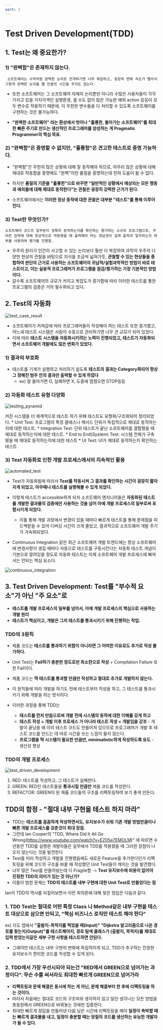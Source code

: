 ```yaml
---
sort: 2
---
```


# Test Driven Development(TDD)

## 1. Test는 왜 중요한가?

### 1) "완벽함"은 존재하지 않는다.

     소프트웨어는 수학처럼 완벽한 논리로 전개하기엔 너무 복잡하고, 굉장히 변화 속도가 빨라서 그렇게 완벽한 논리를 짤 만큼의 시간을 주지도 않는다.

* 또한 소프트웨어는 그 소프트웨어 자체의 논리뿐만 아니라 수많은 사용자들이 각각 가지고 있을 가지각색인 실행환경, 셀 수도 없이 많은 가능한 예외 action 등등이 모두 변수로 작용하기 때문에, 이 무한한 변수들을 다 처리할 수 있도록 소프트웨어를 구현하는 것은 불가능하다. 

* **"완벽한 소프트웨어" 라는 환상에서 벗어나 "훌륭한, 돌아가는 소프트웨어"를 최대한 빠른 주기로 만드는 생산적인 프로그래머를 양성하는 게 Pragmatic Programmer의 핵심 목표.**

### 2) "완벽함"은 증명할 수 없지만, "훌륭함"은 견고한 테스트로 증명 가능하다.
* "완벽함"은 무한히 많은 상황에 대해 잘 동작해야 하므로, 아무리 많은 상황에 대해 제대로 작동함을 증명해도 "완벽"이란 품질을 증명하는데 전혀 도움이 될 수 없다.
  
* 하지만 **품질의 기준을 "훌륭한"으로 바꾸면 "일반적인 상황에서 예상되는 모든 행동과 예외들에 대해 제대로 동작한다"는 관찰은 굉장히 강력한 근거가 된다.**

* 소프트웨어에서는 **이러한 정상 동작에 대한 관찰은 대부분 "테스트"를 통해 이루어진다.**

### 3) Test란 무엇인가?

    소프트웨어 코드의 일부분이 정확히 동작하는지를 확인하는 평가하는 소규모 프로그램으로, 주어진 입력에 대해 정상적으로 작동했을 때 출력해야 하는 정답셋이 실제 출력과 일치하는지 여부를 사용하여 평가를 진행함.

* 우주의 원리가 인간이 사고할 수 있는 논리보다 훨씬 더 복잡하여 과학이 우주의 다양한 현상의 관찰을 바탕으로 지식을 조금씩 넓혀가듯, **관찰할 수 있는 현상들을 종합하여 판단의 근거로 사용하는 소프트웨어의 귀납적/실험과학적인 방법이 바로 테스트이고, 이는 실용적 프로그래머가 프로그램을 점검/평가하는 가장 기본적인 방법이다.**
* 갈수록 소프트웨어의 규모가 커지고 복잡도가 증가함에 따라 이러한 테스트를 통한 프로그램의 검증은 거의 필수화되고 있다.


## 2. Test의 자동화

![test_case_result](./../images/testcaseresult.png)

* 소프트웨어가 커져감에 따라 프로그래머들이 작성해야 하는 테스트 또한 증가했고, 어느새 테스트 시스템은 사람이 수동으로 관리하기엔 너무 큰 규모가 되어 있었다.
* 이에 따라 **테스트 시스템을 자동화시키려는 노력이 진행되었고, 테스트가 자동화되면서 소프트웨어 개발에도 많은 변화가 있었다.**


### 1) 결과의 부호화

* 테스트를 기계가 실행하고 처리하기 쉽도록 **테스트의 결과는 Category화되어 항상 그 정해진 범주 안의 결과만 출력할 수 있게 하였다**
   * ex) 잘 돌아가면 O, 실패하면 X, 도중에 멈췄으면 STOP등등


### 2) 자동화 테스트 유형 다양화
![testing_pyramid](./../images/testingpyramid.png)


커진 시스템을 더 체계적으로 테스트 하기 위해 테스트도 유형화/구조화되어 정리되었다.
    * Unit Test: 프로그램의 특정 클래스나 메서드 단위가 독립적으로 제대로 동작하는지에 대한 테스트.
    * Integration Test: 단위 테스트가 끝난 소프트웨어를 결합했을 때 제대로 동작하는지에 대한 테스트.
    * End to End(System) Test: 시스템 전체가 구축됐을 때 제대로 동작하는지에 대한 테스트
    * UI Test: UI가 제대로 동작하는지 확인하는 테스트

### 3) Test 자동화로 인한 개발 프로세스에서의 지속적인 활용

![automated_test](./../images/automatedtest.jpg)
* Test가 자동화됨에 따라서 **Test를 작동시켜 그 결과를 확인하는 시간이 굉장히 짧아지게 되었고, 아무때나 테스트를 실행해볼 수 있게 되었다.**
* 이렇게 테스트가 accessible하게 되자 소프트웨어 엔지니어들은 **자동화된 테스트를 개발한 결과물의 검증에만 사용하는 것을 넘어 아예 개발 프로세스의 일부로써 포함시키게 되었다.**
    * 이를 통해 개발 과정에서 변경이 있을 때마다 빠르게 테스트를 통해 문제점을 피드백받을 수 있어 디버깅 시간이 크게 줄었고, 결과적으로 소프트웨어 개발 주기가 가속화되었다.

* Continuous Integration 같은 최근 소프트웨어 개발 트렌드에는 항상 소프트웨어에 변경사항이 생길 때마다 자동으로 테스트를 구동시킨다는 자동화 테스트 개념이 기본으로 깔려있을 정도로 자동화 테스트는 이제 소프트웨어 개발 프로세스에 빠져서는 안되는 핵심 요소다.

![continuous_integration](./../images/continuousintegration.jpg)


## 3. Test Driven Development: Test를 "부수적 요소"가 아닌 "주 요소"로

* **테스트를 개발 프로세스의 일부를 넘어서, 아예 개발 프로세스의 핵심으로 사용하는 개발 원리**
* **테스트가 핵심이고, 개발은 그저 테스트를 통과시키기 위해 진행하는 작업.**

### TDD의 3원칙
  * 제품 코드는 **테스트를 통과하기 위함이 아니라면 그 어떠한 이유로도 추가로 작성 불가하다.**
  * Unit Test는 **Fail하기 충분한 정도로만 최소한으로 작성** + Compilation Failure 또한 Fail이다.
  * 제품 코드는 **딱 테스트를 통과할 만큼만 작성하고 절대로 추가로 개발하지 않는다.**


* 이 원칙들에 따라 개발을 하기도 전에 테스트부터 작성을 하고, 그 테스트를 통과시키기 위해 개발을 하는 방식이다.
* 이러한 과정을 통해 TDD는 
   * **테스트를 먼저 만듬으로써 개발 전에 시스템의 동작에 대한 이해를 갖게 하고**
   * **테스트 작성 = 개발 이후 프로세스 가 아니라 테스트 작성 = 개발임을 강조** - 개발이 끝났을 때 이미 테스트 코드도 만들어져 있으므로 프로그래머가 개발 후 테스트 코드를 만드는 데 따로 시간을 쓰는 느낌이 들지 않는다.
   * **프로그램을 딱 시스템이 필요한 만큼만, minimalistic하게 작성하도록 유도** - 생산성 향상

### TDD의 개발 프로세스
![test_driven_development](./../images/tdd.png)
1) RED: 테스트를 작성하고, 그 테스트가 실패한다.
2) GREEN: RED인 테스트들을 **통과시킬 만큼만** 제품 코드를 작성한다.
3) REFACTOR: GREEN이 된 제품 코드들의 구조를 리팩토링하여 보기 좋게 만든다.


## TDD의 함정 - "절대 내부 구현을 테스트 하지 마라"
* TDD는 **테스트를 꼼꼼하게 작성하면서도, 유지보수가 쉬워 기존 개발 방법만큼이나 빠른 개발 프로세스를 갖춘것이 최대 장점.**
* 그런데 Ian Cooper의 "TDD, Where Did It All Go Wrong(https://www.youtube.com/watch?v=EZ05e7EMOLM)" 에 따르면 수년동안 TDD를 실행한 개발자들은 실무에서 TDD를 적용했을 때 그러한 장점이 나오지 않는다는 것을 발견한다
* Test를 미리 작성하고 개발을 진행했음에도 새로운 Feature을 추가한다던가 리팩토링을 위해 코드의 구조를 바꿀 때 작성했던 Unit Test들이 깨지는 것을 발견했다.
* 너무 많은 Test를 만들어놨는데 다 Fragile함 -> **Test 유지보수에 비용이 없어야 진정한 TDD의 의미가 있는 것 아닌가?**
* 이들이 범한 문제는 **TDD의 테스트를 내부 구현에 대한 Unit Test로 만들었다는 점**

Ian이 TDD의 역사를 되짚어보면서 이런 회의론에 대해 찾은 정답은 다음과 같다:

### 1. TDD Test는 절대로 어떤 특정 Class 나 Method같은 내부 구현을 테스트 대상으로 삼으면 안되고, "핵심 비즈니스 로직만 테스트 해야 한다"
ex) 지도 앱에서 **"출발지-목적지를 찍었을 때(Input)" "Dijkstra 알고리즘으로 나온 경로를 찾는지(Output)"를 테스트해야지, 경로 탐색 클래스가 (출발지, 목적지)를 제대로 입력 받았는지같은 세부 구현 사항을 테스트하면 안된다.**

* 그래야만 테스트는 내부 구현의 변화에 독립적이게 되고, TDD가 추구하는 진정한 유지보수가 편리한 코드를 작성할 수 있게 된다.

### 2. TDD에서 가장 우선시되야 되는건 "RED에서 GREEN으로 넘어가는 과정이다". 무슨 수를 써서라도 최대한 빠르게 GREEN으로 넘어가라
* **리팩토링과 문제 해결은 동시에 하는 게 아닌, 문제 해결부터 한 후에 리팩토링을 하는 것이다.**
* 따라서 처음에는 절대로 코드의 구조따위 생각하지 않고 일단 생각나는 모든 방법을 총동원해서 GREEN으로 바꿔놓는 것에만 집중한다.
* 최대한 빠르게 정답을 만들어낸 다음 남은 시간에 리팩토링을 해야 **일정이 촉박할 때는 빠르게 결과물을 내고, 일정이 충분할 때는 양질의 코드를 생산하는 유능한 개발자가 될 수 있다.**